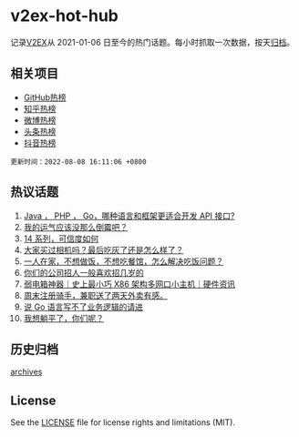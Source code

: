# v2ex-hot-hub

 记录[V2EX](https://www.v2ex.com/)从 2021-01-06 日至今的热门话题。每小时抓取一次数据，按天[归档](archives)。
 
 ## 相关项目

- [GitHub热榜](https://github.com/snaildev/github-hot-hub)
- [知乎热榜](https://github.com/snaildev/zhihu-hot-hub)
- [微博热榜](https://github.com/snaildev/weibo-hot-hub)
- [头条热榜](https://github.com/snaildev/toutiao-hot-hub)
- [抖音热榜](https://github.com/snaildev/douyin-hot-hub)


 `更新时间：2022-08-08 16:11:06 +0800`

## 热议话题

1. [Java ， PHP ， Go，哪种语言和框架更适合开发 API 接口?](https://www.v2ex.com/t/871276)
1. [我的运气应该没那么倒霉吧？](https://www.v2ex.com/t/871293)
1. [14 系列，可信度如何](https://www.v2ex.com/t/871325)
1. [大家买过相机吗？最后吃灰了还是怎么样了？](https://www.v2ex.com/t/871366)
1. [一人在家，不想做饭，不想吃餐馆，怎么解决吃饭问题？](https://www.v2ex.com/t/871338)
1. [你们的公司招人一般喜欢招几岁的](https://www.v2ex.com/t/871301)
1. [弱电箱神器｜史上最小巧 X86 架构多网口小主机｜硬件资讯](https://www.v2ex.com/t/871348)
1. [周末注册骑手，兼职送了两天外卖有感。](https://www.v2ex.com/t/871350)
1. [说 Go 语言写不了业务逻辑的请进](https://www.v2ex.com/t/871389)
1. [我想躺平了，你们呢？](https://www.v2ex.com/t/871295)

## 历史归档

[archives](archives)

## License

See the [LICENSE](LICENSE) file for license rights and limitations (MIT).
